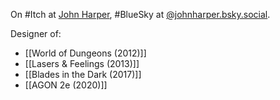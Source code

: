 On #Itch at [John Harper](https://johnharper.itch.io/), #BlueSky at [@johnharper.bsky.social](https://bsky.app/profile/johnharper.bsky.social).

Designer of:
- [[World of Dungeons (2012)]]
- [[Lasers & Feelings (2013)]]
- [[Blades in the Dark (2017)]]
- [[AGON 2e (2020)]]
